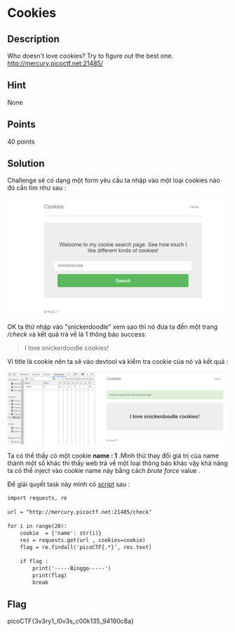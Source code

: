 # Cookies

## Description

Who doesn't love cookies? Try to figure out the best one. http://mercury.picoctf.net:21485/

## Hint 

None

## Points

40 points

## Solution

Challenge sẽ có dạng một form yêu cầu ta nhập vào một loại cookies nào đó cần tìm như sau :

![IMG](image/cookie1.png)

OK ta thử nhập vào "snickerdoodle" xem sao thì nó đưa ta đến một trang */check* và kết quả trả về là 1 thông báo success:

> I love snickerdoodle cookies!

Vì title là cookie nên ta sẽ vào devtool và kiểm tra cookie của nó và kết quả :

![IMG](image/cookie2.png)

Ta có thể thấy có một cookie **name : 1** .Mình thử thay đổi giá trị của name thành một số khác thì thấy web trả về một loại thông báo khác vậy khả năng ta có thể inject vào cookie name này bằng cách *brute force* value .

Để giải quyết task này mình có [script](script.py) sau :

```
import requests, re

url = "http://mercury.picoctf.net:21485/check"

for i in range(20):
	cookie  = {'name': str(i)}
	res = requests.get(url , cookies=cookie)
	flag = re.findall('picoCTF{.*}', res.text)

	if flag :
		print('-----Binggo-----')
		print(flag)
		break
``` 

## Flag

picoCTF{3v3ry1_l0v3s_c00k135_94190c8a}
